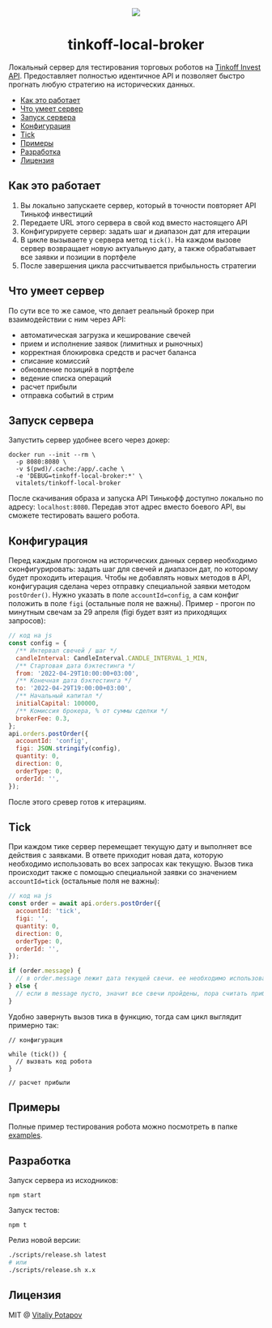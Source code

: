 <p align="center">
  <img src="https://user-images.githubusercontent.com/1473072/169879846-79e51aa0-a2d5-4965-a865-84d92b364900.png">
</p>

<h1 align="center">tinkoff-local-broker</h1>

Локальный сервер для тестирования торговых роботов на [Tinkoff Invest API](https://tinkoff.github.io/investAPI/).
Предоставляет полностью идентичное API и позволяет быстро прогнать любую стратегию на исторических данных.

<!-- toc -->

- [Как это работает](#%D0%BA%D0%B0%D0%BA-%D1%8D%D1%82%D0%BE-%D1%80%D0%B0%D0%B1%D0%BE%D1%82%D0%B0%D0%B5%D1%82)
- [Что умеет сервер](#%D1%87%D1%82%D0%BE-%D1%83%D0%BC%D0%B5%D0%B5%D1%82-%D1%81%D0%B5%D1%80%D0%B2%D0%B5%D1%80)
- [Запуск сервера](#%D0%B7%D0%B0%D0%BF%D1%83%D1%81%D0%BA-%D1%81%D0%B5%D1%80%D0%B2%D0%B5%D1%80%D0%B0)
- [Конфигурация](#%D0%BA%D0%BE%D0%BD%D1%84%D0%B8%D0%B3%D1%83%D1%80%D0%B0%D1%86%D0%B8%D1%8F)
- [Tick](#tick)
- [Примеры](#%D0%BF%D1%80%D0%B8%D0%BC%D0%B5%D1%80%D1%8B)
- [Разработка](#%D1%80%D0%B0%D0%B7%D1%80%D0%B0%D0%B1%D0%BE%D1%82%D0%BA%D0%B0)
- [Лицензия](#%D0%BB%D0%B8%D1%86%D0%B5%D0%BD%D0%B7%D0%B8%D1%8F)

<!-- tocstop -->

## Как это работает
1. Вы локально запускаете сервер, который в точности повторяет API Тинькоф инвестиций
2. Передаете URL этого сервера в свой код вместо настоящего API
3. Конфигурируете сервер: задать шаг и диапазон дат для итерации
4. В цикле вызываете у сервера метод `tick()`. На каждом вызове сервер возвращает новую актуальную дату, а также обрабатывает все заявки и позиции в портфеле
5. После завершения цикла рассчитывается прибыльность стратегии

## Что умеет сервер
По сути все то же самое, что делает реальный брокер при взаимодействии с ним через API:

* автоматическая загрузка и кеширование свечей
* прием и исполнение заявок (лимитных и рыночных)
* корректная блокировка средств и расчет баланса
* списание комиссий
* обновление позиций в портфеле
* ведение списка операций
* расчет прибыли
* отправка событий в стрим

## Запуск сервера
Запустить сервер удобнее всего через докер:
```
docker run --init --rm \
  -p 8080:8080 \
  -v $(pwd)/.cache:/app/.cache \
  -e 'DEBUG=tinkoff-local-broker:*' \
  vitalets/tinkoff-local-broker
```
После скачивания образа и запуска API Тинькофф доступно локально по адресу: `localhost:8080`.
Передав этот адрес вместо боевого API, вы сможете тестировать вашего робота.

## Конфигурация
Перед каждым прогоном на исторических данных сервер необходимо сконфигурировать: задать шаг для свечей и диапазон дат, по которому будет проходить итерация.
Чтобы не добавлять новых методов в API, конфигурация сделана через отправку специальной заявки методом `postOrder()`.
Нужно указать в поле `accountId=config`, а сам конфиг положить в поле `figi` (остальные поля не важны).
Пример - прогон по минутным свечам за 29 апреля (figi будет взят из приходящих запросов):
```js
// код на js
const config = {
  /** Интервал свечей / шаг */
  candleInterval: CandleInterval.CANDLE_INTERVAL_1_MIN,
  /** Стартовая дата бэктестинга */
  from: '2022-04-29T10:00:00+03:00',
  /** Конечная дата бэктестинга */
  to: '2022-04-29T19:00:00+03:00',
  /** Начальный капитал */
  initialCapital: 100000,
  /** Комиссия брокера, % от суммы сделки */
  brokerFee: 0.3,
};
api.orders.postOrder({
  accountId: 'config',
  figi: JSON.stringify(config),
  quantity: 0,
  direction: 0,
  orderType: 0,
  orderId: '',
});
```
После этого сревер готов к итерациям.

## Tick
При каждом тике сервер перемещает текущую дату и выполняет все действия с заявками.
В ответе приходит новая дата, которую необходимо использовать во всех запросах как текущую.
Вызов тика происходит также с помощью специальной заявки со значением `accountId=tick` (остальные поля не важны):
```js
// код на js
const order = await api.orders.postOrder({
  accountId: 'tick',
  figi: '',
  quantity: 0,
  direction: 0,
  orderType: 0,
  orderId: '',
});

if (order.message) {
  // в order.message лежит дата текущей свечи. ее необходимо использовать как текущую для запросов
} else {
  // если в message пусто, значит все свечи пройдены, пора считать прибыль :)
}
```
Удобно завернуть вызов тика в функцию, тогда сам цикл выглядит примерно так:
```
// конфигурация

while (tick()) {
  // вызвать код робота
}

// расчет прибыли
```

## Примеры
Полные пример тестирования робота можно посмотреть в папке [examples](/examples).

## Разработка
Запуск сервера из исходников:
```
npm start
```

Запуск тестов:
```
npm t
```

Релиз новой версии:
```bash
./scripts/release.sh latest
# или
./scripts/release.sh x.x
```

## Лицензия
MIT @ [Vitaliy Potapov](https://github.com/vitalets)
